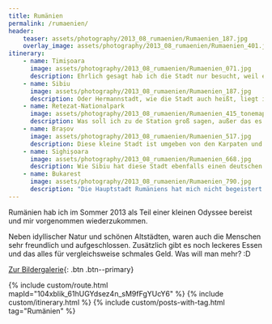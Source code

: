 ```yaml
---
title: Rumänien
permalink: /rumaenien/
header:
    teaser: assets/photography/2013_08_rumaenien/Rumaenien_187.jpg
    overlay_image: assets/photography/2013_08_rumaenien/Rumaenien_401.jpg
itinerary:
    - name: Timișoara
      image: assets/photography/2013_08_rumaenien/Rumaenien_071.jpg
      description: Ehrlich gesagt hab ich die Stadt nur besucht, weil es die beste Verbindung von Belgrad nach Rumänien war und hatte daher keine großen Ansprüche oder Erwartungen. Insgesamt aber eine schöne Stadt, mit vielen barocken Bauwerken und sehenswerten Kirchen und Parks. Kann man sich in jedem Fall anschauen, wenn man im Umkreis ist.
    - name: Sibiu
      image: assets/photography/2013_08_rumaenien/Rumaenien_187.jpg
      description: Oder Hermannstadt, wie die Stadt auch heißt, liegt im Herzen von Rumänien und bietet ein entspanntes mittelalterliches Flair. Generell finden sich in Siebenbürgen bzw. Transsilvanien viele Städte und Dörfer, die reich an Geschichte sind und schöne Altstädte bieten. Gerade der zentrale Platz und die anschließende Fußgängerzone mit den vielen Cafés und Restaurants lädt zum verweilen an. Sibiu verfügt sogar über einen Flughafen, der von Süd- und Westdeutschland angeflogen wird und bietet daher eine gute Ausgangsbasis für Erkundungstouren in dem Gebiet.
    - name: Retezat-Nationalpark
      image: assets/photography/2013_08_rumaenien/Rumaenien_415_tonemapped.jpg
      description: Was soll ich zu de Station groß sagen, außer das es dort etliche schöne Wandertouren gibt, man aber nicht sehr einfach in das Gebiet gelangt. Unsere damals einzige Möglichkeit von Sibiu aus, war ein Zug der zweimal täglich zu miesen Zeiten gefahren ist. Die Natur entschädigt jedoch dafür und wenn man Glück hat, trifft man zudem auf viele verschiedene Tierarten.
    - name: Brașov
      image: assets/photography/2013_08_rumaenien/Rumaenien_517.jpg
      description: Diese kleine Stadt ist umgeben von den Karpaten und bietet eine gute Ausgangsbasis für Wanderungen oder auch für eine Tour zum Draculaschloss Bran. Aber auch selbst ist die Stadt, mit ihrem mittelalterlichen Charme, den vielen kleinen Cafés und der großen Schwarzen Kirche wert besucht zu werden. Ab und an soll es sogar auch Bären aus den umgebenden Wäldern in die Stadt treiben.
    - name: Sighișoara
      image: assets/photography/2013_08_rumaenien/Rumaenien_668.jpg
      description: Wie Sibiu hat diese Stadt ebenfalls einen deutschen Namen und so steht in etlichen Karten Schäßburg. Neben dem markanten Stundturm gibt es eine schöne Altstadt und das angebliche Geburtshaus von Dracula zu bewundern. Ein Besuch in der Stadt lohnt sich in jedem Fall, würde aber im Nachhinein sagen, dass man die Sehenswürdigkeiten innerhalb von ein paar Stunden gesehen hat, also eher etwas für die Durchreise oder eine Halbtagestour.
    - name: Bukarest
      image: assets/photography/2013_08_rumaenien/Rumaenien_790.jpg
      description: "Die Hauptstadt Rumäniens hat mich nicht begeistert und würde daher empfehlen nur so viel Zeit wie nötig dort zu verbringen. Sicherlich gibt es einige schöne Ecken und beeindruckende Bauwerke, wie den Palast des Volkes, die es lohnt sich anzuschauen, aber persönlich würde ich jede vorherige Station vorziehen, da ich diese einfach als entspannter und interessanter erlebt habe. Wer hingegen nach Disco, Party und erotischen Massagen sucht, der wird dort sicherlich fündig :D"
---
```


Rumänien hab ich im Sommer 2013 als Teil einer kleinen Odyssee bereist und mir vorgenommen wiederzukommen.

Neben idyllischer Natur und schönen Altstädten, waren auch die Menschen sehr freundlich und aufgeschlossen. 
Zusätzlich gibt es noch leckeres Essen und das alles für vergleichsweise schmales Geld. Was will man mehr? :D

[Zur Bildergalerie](/photography/suedosteuropa-2013/){: .btn .btn--primary}

{% include custom/route.html mapId="104xblik_61hUGYdsez4n_sM9fFgYUcY6" %}
{% include custom/itinerary.html %}
{% include custom/posts-with-tag.html tag="Rumänien" %}
